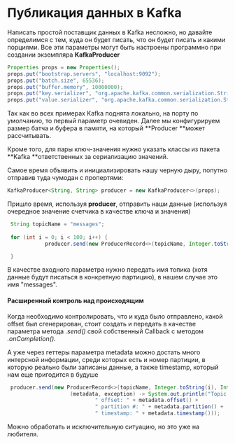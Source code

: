 # Публикация данных в Kafka

Написать простой поставщик данных в Kafka несложно, но давайте определимся с тем, куда он будет писать, что он будет писать и какими порциями. Все эти параметры могут быть настроены программно при создании экземпляра **KafkaProducer**

```java
Properties props = new Properties();
props.put("bootstrap.servers", "localhost:9092");
props.put("batch.size", 65536);
props.put("buffer.memory", 10000000);
props.put("key.serializer", "org.apache.kafka.common.serialization.StringSerializer");
props.put("value.serializer", "org.apache.kafka.common.serialization.StringSerializer");
```

Так как во всех примерах Kafka поднята локально, на порту по умолчанию, то первый параметр очевиден. Далее мы конфигурируем размер батча и буфера в памяти, на который **Producer **может рассчитывать.

Кроме того, для пары ключ-значения нужно указать классы из пакета **Kafka **ответственных за сериализацию значений.

Самое время объявить и инициализировать нашу черную дыру, попутно отправив туда чумодан с пропертями:

```java
KafkaProducer<String, String> producer = new KafkaProducer<>(props);
```

Пришло время, используя **producer**, отправить наши данные \(используя очередное значение счетчика в качестве ключа и значения\)

```java
 String topicName = "messages";
 
 for (int i = 0; i < 100; i++) {
            producer.send(new ProducerRecord<>(topicName, Integer.toString(i), Integer.toString(i)));

 }
```

В качестве входного параметра нужно передать имя топика \(хотя данные будут писаться в конкретную партицию\), в нашем случае это имя "messages".

#### Расширенный контроль над происходящим

Когда  необходимо контролировать, что и куда было отправлено, какой offset был сгенерирован, стоит создать и передать в качестве параметра метода _.send\(\)_ свой собственный Callback с методом _.onCompletion\(\)._

А уже через геттеры параметра metadata можно достать много интерсной информации, среди которых есть и номер партиции, в которую реально были записаны данные, а также timestamp, который нам еще пригодится в будуше 

```java
 producer.send(new ProducerRecord<>(topicName, Integer.toString(i), Integer.toString(i)), 
                    (metadata, exception) -> System.out.println("Topic: " + metadata.topic() +
                            " offset: " + metadata.offset() +
                            " partition #: " + metadata.partition() +
                            " timestamp: " + metadata.timestamp()));
```

Можно обработать и исключительную ситуацию, но это уже на любителя.

